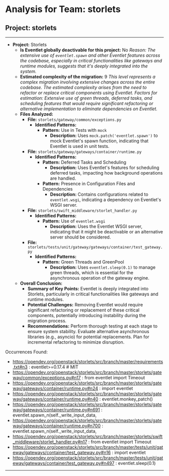 # Analysis for Team: storlets

## Project: storlets
---

- **Project:** Storlets
  - **Is Eventlet globally deactivable for this project:** No
    *Reason: The extensive use of `eventlet.spawn` and other Eventlet features across the codebase, especially in critical functionalities like gateways and runtime modules, suggests that it's deeply integrated into the system.*
  - **Estimated complexity of the migration:** 9
    *This level represents a complex migration involving extensive changes across the entire codebase. The estimated complexity arises from the need to refactor or replace critical components using Eventlet.*
    *Factors for estimation: Extensive use of green threads, deferred tasks, and scheduling features that would require significant refactoring or alternative implementation to eliminate dependencies on Eventlet.*
  - **Files Analyzed:**
    - **File:** `storlets/gateway/common/exceptions.py`
      - **Identified Patterns:**
        - **Pattern:** Use in Tests with `mock`
          - **Description:** Uses `mock.patch('eventlet.spawn')` to mock Eventlet's spawn function, indicating that Eventlet is used in unit tests.
    - **File:** `storlets/gateway/gateways/container/runtime.py`
      - **Identified Patterns:**
        - **Pattern:** Deferred Tasks and Scheduling
          - **Description:** Uses Eventlet's features for scheduling deferred tasks, impacting how background operations are handled.
        - **Pattern:** Presence in Configuration Files and Dependencies
          - **Description:** Contains configurations related to `eventlet.wsgi`, indicating a dependency on Eventlet's WSGI server.
    - **File:** `storlets/swift_middleware/storlet_handler.py`
      - **Identified Patterns:**
        - **Pattern:** Use of `eventlet.wsgi`
          - **Description:** Uses the Eventlet WSGI server, indicating that it might be deactivable or an alternative server should be considered.
    - **File:** `storlets/tests/unit/gateway/gateways/container/test_gateway.py`
      - **Identified Patterns:**
        - **Pattern:** Green Threads and GreenPool
          - **Description:** Uses `eventlet.sleep(0.1)` to manage green threads, which is essential for the asynchronous operation of the gateway engine.
  - **Overall Conclusion:**
    - **Summary of Key Points:** Eventlet is deeply integrated into Storlets, particularly in critical functionalities like gateways and runtime modules.
    - **Potential Challenges:** Removing Eventlet would require significant refactoring or replacement of these critical components, potentially introducing instability during the migration process.
    - **Recommendations:** Perform thorough testing at each stage to ensure system stability. Evaluate alternative asynchronous libraries (e.g., asyncio) for potential replacements. Plan for incremental refactoring to minimize disruption.

Occurrences Found:
- https://opendev.org/openstack/storlets/src/branch/master/requirements.txt#n3 : eventlet>=0.17.4 # MIT
- https://opendev.org/openstack/storlets/src/branch/master/storlets/gateway/common/exceptions.py#n17 : from eventlet import Timeout
- https://opendev.org/openstack/storlets/src/branch/master/storlets/gateway/gateways/container/runtime.py#n24 : import eventlet
- https://opendev.org/openstack/storlets/src/branch/master/storlets/gateway/gateways/container/runtime.py#n40 : eventlet.monkey_patch()
- https://opendev.org/openstack/storlets/src/branch/master/storlets/gateway/gateways/container/runtime.py#n691 : eventlet.spawn_n(self._write_input_data,
- https://opendev.org/openstack/storlets/src/branch/master/storlets/gateway/gateways/container/runtime.py#n700 : eventlet.spawn_n(self._write_input_data,
- https://opendev.org/openstack/storlets/src/branch/master/storlets/swift_middleware/storlet_handler.py#n17 : from eventlet import Timeout
- https://opendev.org/openstack/storlets/src/branch/master/tests/unit/gateway/gateways/container/test_gateway.py#n16 : import eventlet
- https://opendev.org/openstack/storlets/src/branch/master/tests/unit/gateway/gateways/container/test_gateway.py#n497 : eventlet.sleep(0.1)

***
